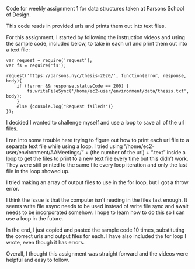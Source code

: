 Code for weekly assignment 1 for data structures taken at Parsons School of Design. 

This code reads in provided urls and prints them out into text files. 

For this assignment, I started by following the instruction videos and using the sample code, included below, to take in each url and print them out into a text file:

    var request = require('request');
    var fs = require('fs');

    request('https://parsons.nyc/thesis-2020/', function(error, response, body){
        if (!error && response.statusCode == 200) {
            fs.writeFileSync('/home/ec2-user/environment/data/thesis.txt', body);
        }
        else {console.log("Request failed!")}
    });

I decided I wanted to challenge myself and use a loop to save all of the url files. 

I ran into some trouble here trying to figure out how to print each url file to a separate text file while using a loop. I tried using “/home/ec2-user/environment/AAMeetings/“ + (the number of the url) + “.text” inside a loop to get the files to print to a new text file every time but this didn’t work. They were still printed to the same file every loop iteration and only the last file in the loop showed up. 

I tried making an array of output files to use in the for loop, but I got a throw error. 

I think the issue is that the computer isn't reading in the files fast enough. It seems write file async needs to be used instead of write file sync and await needs to be incorporated somehow. I hope to learn how to do this so I can use a loop in the future.

In the end, I just copied and pasted the sample code 10 times, substituting the correct urls and output files for each. I have also included the for loop I wrote, even though it has errors.

Overall, I thought this assignment was straight forward and the videos were helpful and easy to follow.
